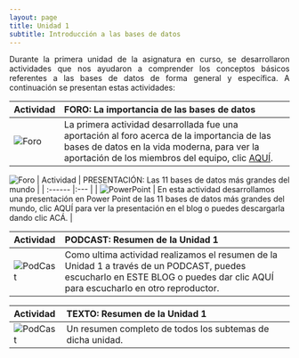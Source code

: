 ```yaml
---
layout: page
title: Unidad 1
subtitle: Introducción a las bases de datos
---
```


<p style="text-align: justify;">Durante la primera unidad de la asignatura en curso, se desarrollaron actividades que nos ayudaron a comprender los conceptos básicos referentes a las bases de datos de forma general y específica. A continuación se presentan estas actividades:</p>

| Actividad | FORO: La importancia de las bases de datos | 
| :------ |:--- |
| ![Foro](https://basededatostec.github.io/img/foros.png) | La primera actividad desarrollada fue una aportación al foro acerca de la importancia de las bases de datos en la vida moderna, para ver la aportación de los miembros del equipo, clic [AQUÍ](http://markdowntutorial.com/).| 

![Foro](https://basededatostec.github.io/img/space.png)
| Actividad | PRESENTACIÓN: Las 11 bases de datos más grandes del mundo | 
| :------ |:--- |
| ![PowerPoint](https://basededatostec.github.io/img/power.png) | En esta actividad desarrollamos una presentación en Power Point de las 11 bases de datos más grandes del mundo, clic AQUÍ para ver la presentación en el blog o puedes descargarla dando clic ACÁ. | 


| Actividad | PODCAST: Resumen de la Unidad 1 | 
| :------ |:--- |
| ![PodCast](https://basededatostec.github.io/img/pod.png) | Como ultima actividad realizamos el resumen de la Unidad 1 a través de un PODCAST, puedes escucharlo en ESTE BLOG o puedes dar clic AQUÍ para escucharlo en otro reproductor. | 


| Actividad | TEXTO: Resumen de la Unidad 1 | 
| :------ |:--- |
| ![PodCast](https://basededatostec.github.io/img/text.png) | Un resumen completo de todos los subtemas de dicha unidad. | 

